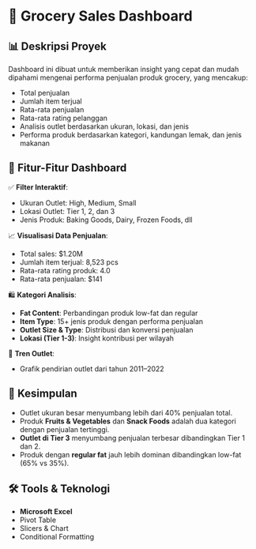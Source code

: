 # 🛒 Grocery Sales Dashboard

## 📊 Deskripsi Proyek

Dashboard ini dibuat untuk memberikan insight yang cepat dan mudah dipahami mengenai performa penjualan produk grocery, yang mencakup:
- Total penjualan
- Jumlah item terjual
- Rata-rata penjualan
- Rata-rata rating pelanggan
- Analisis outlet berdasarkan ukuran, lokasi, dan jenis
- Performa produk berdasarkan kategori, kandungan lemak, dan jenis makanan

## 🧩 Fitur-Fitur Dashboard

✅ **Filter Interaktif**:
- Ukuran Outlet: High, Medium, Small  
- Lokasi Outlet: Tier 1, 2, dan 3  
- Jenis Produk: Baking Goods, Dairy, Frozen Foods, dll

📈 **Visualisasi Data Penjualan**:
- Total sales: $1.20M
- Jumlah item terjual: 8,523 pcs
- Rata-rata rating produk: 4.0
- Rata-rata penjualan: $141

🛍️ **Kategori Analisis**:
- **Fat Content**: Perbandingan produk low-fat dan regular  
- **Item Type**: 15+ jenis produk dengan performa penjualan  
- **Outlet Size & Type**: Distribusi dan konversi penjualan  
- **Lokasi (Tier 1-3)**: Insight kontribusi per wilayah  

📅 **Tren Outlet**:
- Grafik pendirian outlet dari tahun 2011–2022

## 🧠 Kesimpulan

- Outlet ukuran besar menyumbang lebih dari 40% penjualan total.
- Produk **Fruits & Vegetables** dan **Snack Foods** adalah dua kategori dengan penjualan tertinggi.
- **Outlet di Tier 3** menyumbang penjualan terbesar dibandingkan Tier 1 dan 2.
- Produk dengan **regular fat** jauh lebih dominan dibandingkan low-fat (65% vs 35%).

## 🛠️ Tools & Teknologi

- **Microsoft Excel**  
- Pivot Table  
- Slicers & Chart  
- Conditional Formatting  
